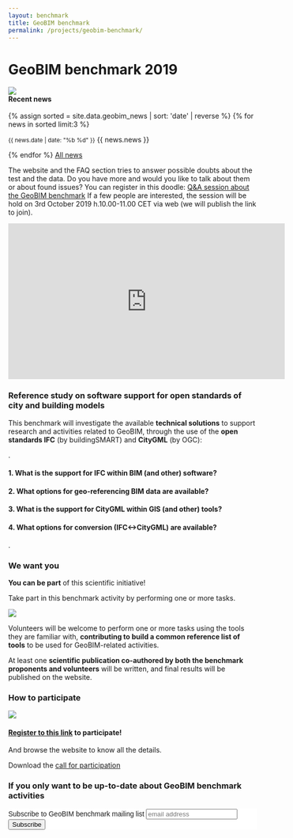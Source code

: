 ```yaml
---
layout: benchmark
title: GeoBIM benchmark
permalink: /projects/geobim-benchmark/
---
```

<!--
<div class="row">
	<div class="col-md-4 col-md-offset-1 col-xs-6">
		<img class="img-responsive" src="img/benchmark.png" />
	</div>
	<div class="col-md-6 col-md-offset-1 col-xs-6">
		<h1>GeoBIM benchmark 2019</h1>
	</div>
</div>
-->
<h1>GeoBIM benchmark 2019</h1>

<div class="row">
  <div class="col-sm-12 col-xs-12"><img class="img-responsive" src="{{ "/projects/geobim-benchmark/img/logohome.gif" }}" style="max-height: 300px"></div>
  
  
</div>



<div class="well"><b>Recent news</b><br/><br/>
	{% assign sorted = site.data.geobim_news | sort: 'date' | reverse %}
  {% for news in sorted limit:3 %}
  	<p><small><span class="post-date">{{ news.date | date: "%b %d" }}</span></small> {{ news.news }}</p>
  {% endfor %}
  <a href="/news.html">All news</a>
</div>

The website and the FAQ section tries to answer possible doubts about the test and the data. Do you have more and would you like to talk about them or about found issues? You can register in this doodle: [Q&A session about the GeoBIM benchmark](https://doodle.com/poll/fz6a6vvvz3dft5g9) If a few people are interested, the session will be hold on 3rd October 2019 h.10.00-11.00 CET via web (we will publish the link to join).

<iframe width="560" height="315" src="https://www.youtube.com/embed/uXcGYA72IaA" frameborder="0" allow="accelerometer; autoplay; encrypted-media; gyroscope; picture-in-picture" allowfullscreen></iframe>


<h3>Reference study on software support for open standards of city and building models</h3>

This benchmark will investigate the available **technical solutions** to support research and activities related to GeoBIM, through the use of the **open standards IFC** (by buildingSMART) and **CityGML** (by OGC):

.

<h4>1. What is the <strong>support for IFC</strong> within BIM (and other) software?</h4>

<h4>2. What options for <strong>geo-referencing BIM</strong> data are available?</h4>

<h4>3. What is the <strong>support for CityGML</strong> within GIS (and other) tools?</h4>

<h4>4. What options for <strong>conversion (IFC↔CityGML)</strong> are available?</h4>
.

### We want you

**You can be part** of this scientific initiative!

Take part in this benchmark activity by performing one or more tasks.

<div class="row">
	<div class="col-md-3 col-xs-4">
		<img class="img-responsive" src="img/puzzle.jpg" />
	</div>
	<div class="col-md-9 col-xs-8">
		<p>Volunteers will be welcome to perform one or more tasks using the tools they are familiar with, <strong>contributing to build a common reference list of tools</strong> to be used for GeoBIM-related activities.</p>
		<p>At least one <strong>scientific publication co-authored by both the benchmark proponents and volunteers</strong> will be written, and final results will be published on the website.</p>
	</div>
</div>

### How to participate

<div class="row">
	<div class="col-xs-12">
		<img class="img-responsive" src="img/howto.gif" />
	</div>
</div>

#### [**Register to this link**](https://francescanoardo.typeform.com/to/IbdpZD) to participate!

And browse the website to know all the details.

Download the [call for participation](https://www.dropbox.com/s/2f6q7ckla9wm9e6/callGeoBIMbenchmark.pdf?dl=0)

### If you only want to be up-to-date about GeoBIM benchmark activities
<!-- Begin Mailchimp Signup Form -->
<link href="//cdn-images.mailchimp.com/embedcode/horizontal-slim-10_7.css" rel="stylesheet" type="text/css">
<style type="text/css">
	#mc_embed_signup{background:#fff; clear:left; font:14px Helvetica,Arial,sans-serif; width:100%;}
	/* Add your own Mailchimp form style overrides in your site stylesheet or in this style block.
	   We recommend moving this block and the preceding CSS link to the HEAD of your HTML file. */
</style>
<div id="mc_embed_signup">
<form action="https://tudelft.us20.list-manage.com/subscribe/post?u=66a8cb733c926f8b1f6d7948f&amp;id=671ef6a5b1" method="post" id="mc-embedded-subscribe-form" name="mc-embedded-subscribe-form" class="validate" target="_blank" novalidate>
    <div id="mc_embed_signup_scroll">
	<label for="mce-EMAIL">Subscribe to GeoBIM benchmark mailing list</label>
	<input type="email" value="" name="EMAIL" class="email" id="mce-EMAIL" placeholder="email address" required>
    <!-- real people should not fill this in and expect good things - do not remove this or risk form bot signups-->
    <div style="position: absolute; left: -5000px;" aria-hidden="true"><input type="text" name="b_66a8cb733c926f8b1f6d7948f_671ef6a5b1" tabindex="-1" value=""></div>
    <div class="clear"><input type="submit" value="Subscribe" name="subscribe" id="mc-embedded-subscribe" class="button"></div>
    </div>
</form>
</div>

<!--End mc_embed_signup-->